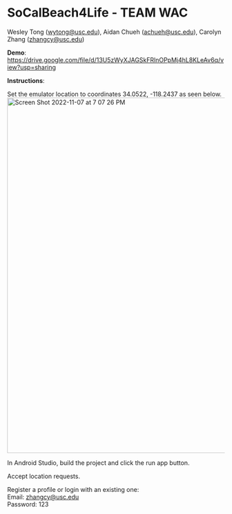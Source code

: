 # SoCalBeach4Life - TEAM WAC
Wesley Tong (wytong@usc.edu), Aidan Chueh (achueh@usc.edu), Carolyn Zhang (zhangcy@usc.edu)

**Demo**: https://drive.google.com/file/d/13U5zWyXJAGSkFRlnOPpMj4hL8KLeAv6q/view?usp=sharing   

**Instructions**:  

Set the emulator location to coordinates 34.0522, -118.2437 as seen below.
<img width="823" alt="Screen Shot 2022-11-07 at 7 07 26 PM" src="https://user-images.githubusercontent.com/46872874/200465603-795cc76c-392e-4786-bf2d-19c7e90e37e2.png">

In Android Studio, build the project and click the run app button.

Accept location requests.

Register a profile or login with an existing one:  
Email: zhangcy@usc.edu  
Password: 123
